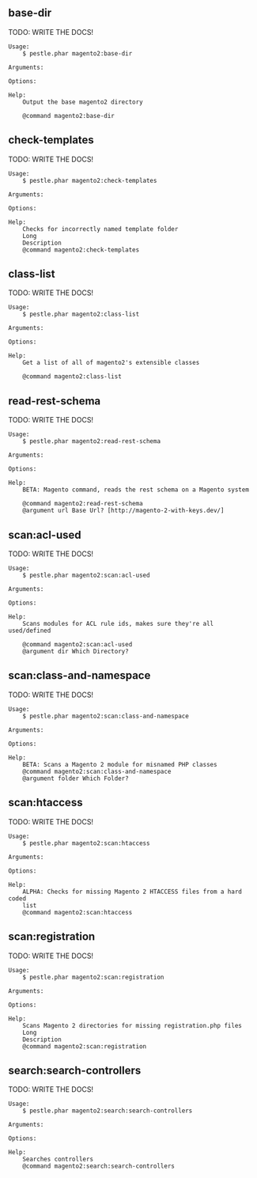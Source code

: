 ## base-dir

TODO: WRITE THE DOCS!

    Usage:
        $ pestle.phar magento2:base-dir

    Arguments:

    Options:

    Help:
        Output the base magento2 directory

        @command magento2:base-dir

## check-templates

TODO: WRITE THE DOCS!

    Usage:
        $ pestle.phar magento2:check-templates

    Arguments:

    Options:

    Help:
        Checks for incorrectly named template folder
        Long
        Description
        @command magento2:check-templates

## class-list

TODO: WRITE THE DOCS!

    Usage:
        $ pestle.phar magento2:class-list

    Arguments:

    Options:

    Help:
        Get a list of all of magento2's extensible classes

        @command magento2:class-list

## read-rest-schema

TODO: WRITE THE DOCS!

    Usage:
        $ pestle.phar magento2:read-rest-schema

    Arguments:

    Options:

    Help:
        BETA: Magento command, reads the rest schema on a Magento system

        @command magento2:read-rest-schema
        @argument url Base Url? [http://magento-2-with-keys.dev/]

## scan:acl-used

TODO: WRITE THE DOCS!

    Usage:
        $ pestle.phar magento2:scan:acl-used

    Arguments:

    Options:

    Help:
        Scans modules for ACL rule ids, makes sure they're all used/defined

        @command magento2:scan:acl-used
        @argument dir Which Directory?

## scan:class-and-namespace

TODO: WRITE THE DOCS!

    Usage:
        $ pestle.phar magento2:scan:class-and-namespace

    Arguments:

    Options:

    Help:
        BETA: Scans a Magento 2 module for misnamed PHP classes
        @command magento2:scan:class-and-namespace
        @argument folder Which Folder?

## scan:htaccess

TODO: WRITE THE DOCS!

    Usage:
        $ pestle.phar magento2:scan:htaccess

    Arguments:

    Options:

    Help:
        ALPHA: Checks for missing Magento 2 HTACCESS files from a hard coded
        list
        @command magento2:scan:htaccess

## scan:registration

TODO: WRITE THE DOCS!

    Usage:
        $ pestle.phar magento2:scan:registration

    Arguments:

    Options:

    Help:
        Scans Magento 2 directories for missing registration.php files
        Long
        Description
        @command magento2:scan:registration

## search:search-controllers

TODO: WRITE THE DOCS!

    Usage:
        $ pestle.phar magento2:search:search-controllers

    Arguments:

    Options:

    Help:
        Searches controllers
        @command magento2:search:search-controllers


